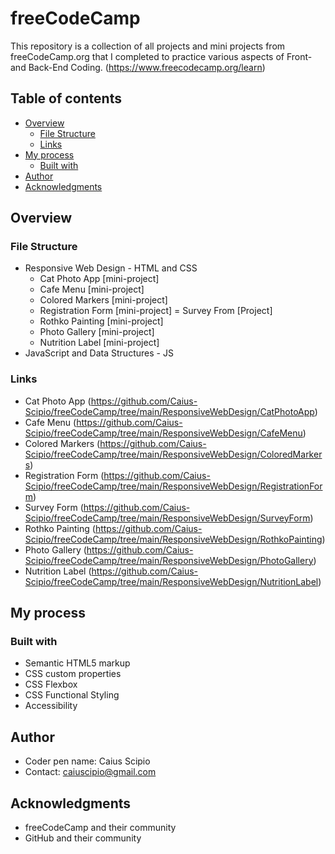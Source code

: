 # freeCodeCamp
This repository is a collection of all projects and mini projects from freeCodeCamp.org that I completed to practice various aspects of Front- and Back-End Coding.
(https://www.freecodecamp.org/learn)

## Table of contents

- [Overview](#overview)
  - [File Structure](#file-structure)
  - [Links](#links)
- [My process](#my-process)
  - [Built with](#built-with)
- [Author](#author)
- [Acknowledgments](#acknowledgments)

## Overview

### File Structure

  - Responsive Web Design - HTML and CSS
      - Cat Photo App [mini-project]
      - Cafe Menu [mini-project]
      - Colored Markers [mini-project]
      - Registration Form [mini-project]
    = Survey From [Project]
      - Rothko Painting [mini-project]
      - Photo Gallery [mini-project]
      - Nutrition Label [mini-project]
  - JavaScript and Data Structures - JS

### Links

  - Cat Photo App (https://github.com/Caius-Scipio/freeCodeCamp/tree/main/ResponsiveWebDesign/CatPhotoApp)
  - Cafe Menu (https://github.com/Caius-Scipio/freeCodeCamp/tree/main/ResponsiveWebDesign/CafeMenu)
  - Colored Markers (https://github.com/Caius-Scipio/freeCodeCamp/tree/main/ResponsiveWebDesign/ColoredMarkers)
  - Registration Form (https://github.com/Caius-Scipio/freeCodeCamp/tree/main/ResponsiveWebDesign/RegistrationForm)
  - Survey Form (https://github.com/Caius-Scipio/freeCodeCamp/tree/main/ResponsiveWebDesign/SurveyForm)
  - Rothko Painting (https://github.com/Caius-Scipio/freeCodeCamp/tree/main/ResponsiveWebDesign/RothkoPainting)
  - Photo Gallery (https://github.com/Caius-Scipio/freeCodeCamp/tree/main/ResponsiveWebDesign/PhotoGallery)
  - Nutrition Label (https://github.com/Caius-Scipio/freeCodeCamp/tree/main/ResponsiveWebDesign/NutritionLabel)

## My process

### Built with

- Semantic HTML5 markup
- CSS custom properties
- CSS Flexbox
- CSS Functional Styling
- Accessibility

## Author

- Coder pen name: Caius Scipio
- Contact: caiuscipio@gmail.com

## Acknowledgments

- freeCodeCamp and their community
- GitHub and their community